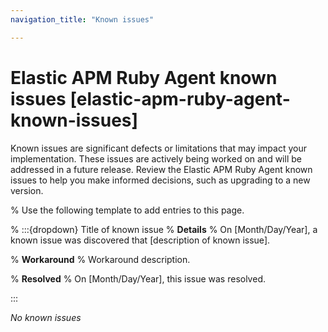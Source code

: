 ```yaml
---
navigation_title: "Known issues"

---
```


# Elastic APM Ruby Agent known issues [elastic-apm-ruby-agent-known-issues]

Known issues are significant defects or limitations that may impact your implementation. These issues are actively being worked on and will be addressed in a future release. Review the Elastic APM Ruby Agent known issues to help you make informed decisions, such as upgrading to a new version.

% Use the following template to add entries to this page.

% :::{dropdown} Title of known issue
% **Details** 
% On [Month/Day/Year], a known issue was discovered that [description of known issue].

% **Workaround** 
% Workaround description.

% **Resolved**
% On [Month/Day/Year], this issue was resolved.

:::

_No known issues_